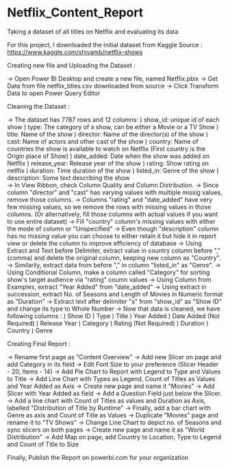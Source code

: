 # Netflix_Content_Report
Taking a dataset of all titles on Netflix and evaluating its data


For this project, I downloaded the initial dataset from Kaggle
Source : https://www.kaggle.com/shivamb/netflix-shows

Creating new file and Uploading the Dataset :

-> Open Power BI Desktop and create a new file, named Netflix.pbix
-> Get Data from file netflix_titles.csv downloaded from source 
-> Click Transform Data to open Power Query Editor    

Cleaning the Dataset : 

-> The dataset has 7787 rows and 12 columns:
    ) show_id: unique id of each show
    ) type: The category of a show, can be either a Movie or a TV Show
    ) title: Name of the show
    ) director: Name of the director(s) of the show
    ) cast: Name of actors and other cast of the show
    ) country: Name of countries the show is available to watch on Netflix (First country is the Origin place of Show)
    ) date_added: Date when the show was added on Netflix
    ) release_year: Release year of the show
    ) rating: Show rating on netflix
    ) duration: Time duration of the show
    ) listed_in: Genre of the show
    ) description: Some text describing the show    
-> In View Ribbon, check Column Quality and Column Distribution.
-> Since column "director" and "cast" has varying values with multiple missig values, remove those columns.
-> Columns "rating" and "date_added" have very few missing values, so we remove the rows with missing values in those columns. (Or alternatively, fill those columns with actual values if you want to use entire dataset) 
-> Fill "country" column's missing values with either the mode of column or "Unspecified"
-> Even though "description" column has no missing value you can choose to either retain it but hide it in report view or delete the column to improve efficiency of database 
-> Using Extract and Text before Delimiter, extract value in country column before ","(comma) and delete the original column, keeping new column as "Country". 
-> Similarily, extract data from before "," in column "listed_in" as "Genre". 
-> Using Conditional Column, make a column called "Category" for sorting show's target audience via "rating" coumn values
-> Using Column from Examples, extract "Year Added" from "date_added" 
-> Using extract in succession, extract No. of Seasons and Length of Movies in Numeric format as "Duration"
-> Extract text after delimiter "s" from "show_id" as "Show ID" and change its type to Whole Number
-> Now that data is cleaned, we have following columns :
    ) Show ID
    ) Type
    ) Title
    ) Year Added
    ) Date Added (Not Required)
    ) Release Year
    ) Category
    ) Rating (Not Required)
    ) Duration 
    ) Country
    ) Genre
    
Creating Final Report :

-> Rename first page as "Content Overview"
-> Add new Slicer on page and add Category in its field
-> Edit Font Size to your preference (Slicer Header - 20, Items - 14)
-> Add Pie Chart to Report with Legend to Type and Values to Title
-> Add Line Chart with Types as Legend, Count of Titles as Values and Year Added as Axis
-> Create new page and name it "Movies"
-> Add Slicer with Year Added as field
-> Add a Question Field just below the Slicer.
-> Add a line chart with Count of Titles as values and Duration as Axis, labelled "Distribution of Title by Runtime"
-> Finally, add a bar chart with Genre as axis and Count of Title as Values
-> Duplicate "Movies" page and rename it to "TV Shows"
-> Change Line Chart to depict no. of Seasons and sync slicers on both pages
-> Create new page and name it as "World Distribution"
-> Add Map on page, add Country to Location, Type to Legend and Count of Title to Size

Finally, Publish the Report on powerbi.com for your organization
